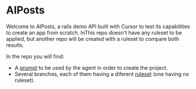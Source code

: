 # AIPosts

Welcome to AIPosts, a rails demo API built with Cursor to test its capabilities to create an app from scratch. InThis repo doesn't have any ruleset to be applied, but another repo will be created with a ruleset to compare both results.

In the repo you will find:
- A [prompt](/.cursor/prompt.txt) to be used by the agent in order to create the project.
- Several branches, each of them having a diferent [ruleset](/.cursor/rules/rules.mdc) (one having no ruleset).

